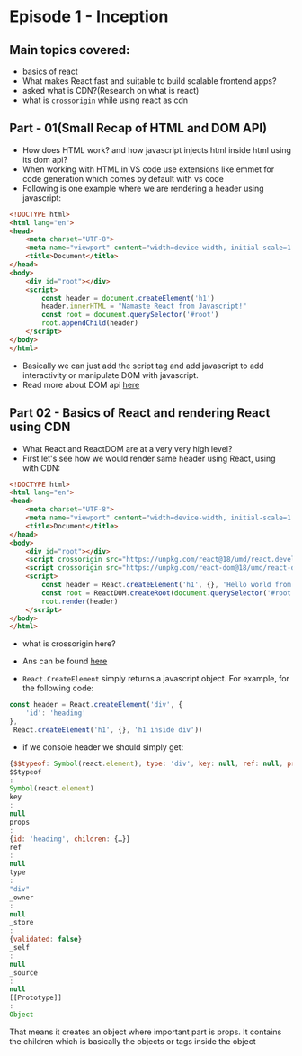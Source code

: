 # Episode 1 - Inception

## Main topics covered:
- basics of react
- What makes React fast and suitable to build scalable frontend apps?
- asked what is CDN?(Research on what is react)
- what is `crossorigin` while using react as cdn

## Part - 01(Small Recap of HTML and DOM API)
- How does HTML work? and how javascript injects html inside html using its dom api? 
- When working with HTML in VS code use extensions like emmet for code generation which comes by default with vs code
- Following is one example where we are rendering a header using javascript:
```html
<!DOCTYPE html>
<html lang="en">
<head>
    <meta charset="UTF-8">
    <meta name="viewport" content="width=device-width, initial-scale=1.0">
    <title>Document</title>
</head>
<body>
    <div id="root"></div>
    <script>
        const header = document.createElement('h1')
        header.innerHTML = "Namaste React from Javascript!"
        const root = document.querySelector('#root')
        root.appendChild(header)
    </script>
</body>
</html>
```
- Basically we can just add the script tag and add javascript to add interactivity or manipulate DOM with javascript.
- Read more about DOM api [here](https://javascript.info/document)

## Part 02 - Basics of React and rendering React using CDN
- What React and ReactDOM are at a very very high level?
- First let's see how we would render same header using React, using with CDN:
```html
<!DOCTYPE html>
<html lang="en">
<head>
    <meta charset="UTF-8">
    <meta name="viewport" content="width=device-width, initial-scale=1.0">
    <title>Document</title>
</head>
<body>
    <div id="root"></div>
    <script crossorigin src="https://unpkg.com/react@18/umd/react.development.js"></script>
    <script crossorigin src="https://unpkg.com/react-dom@18/umd/react-dom.development.js"></script>
    <script>
        const header = React.createElement('h1', {}, 'Hello world from React!')
        const root = ReactDOM.createRoot(document.querySelector('#root'))
        root.render(header)
    </script>
</body>
</html>
```
- what is crossorigin here?
- Ans can be found [here](https://g.co/bard/share/e9faf0c7ffff)

- `React.CreateElement` simply returns a javascript object. For example, for the following code:
```js
const header = React.createElement('div', {
    'id': 'heading'
},
 React.createElement('h1', {}, 'h1 inside div'))
```
- if we console header we should simply get:
```js
{$$typeof: Symbol(react.element), type: 'div', key: null, ref: null, props: {…}, …}
$$typeof
: 
Symbol(react.element)
key
: 
null
props
: 
{id: 'heading', children: {…}}
ref
: 
null
type
: 
"div"
_owner
: 
null
_store
: 
{validated: false}
_self
: 
null
_source
: 
null
[[Prototype]]
: 
Object
```
That means it creates an object where important part is props. It contains the children which is basically the objects or tags inside the object